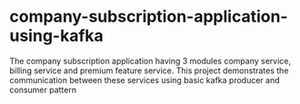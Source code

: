 # company-subscription-application-using-kafka
The company subscription application having 3 modules company service, billing service and premium feature service. This project demonstrates the communication between these services using basic kafka producer and consumer pattern
